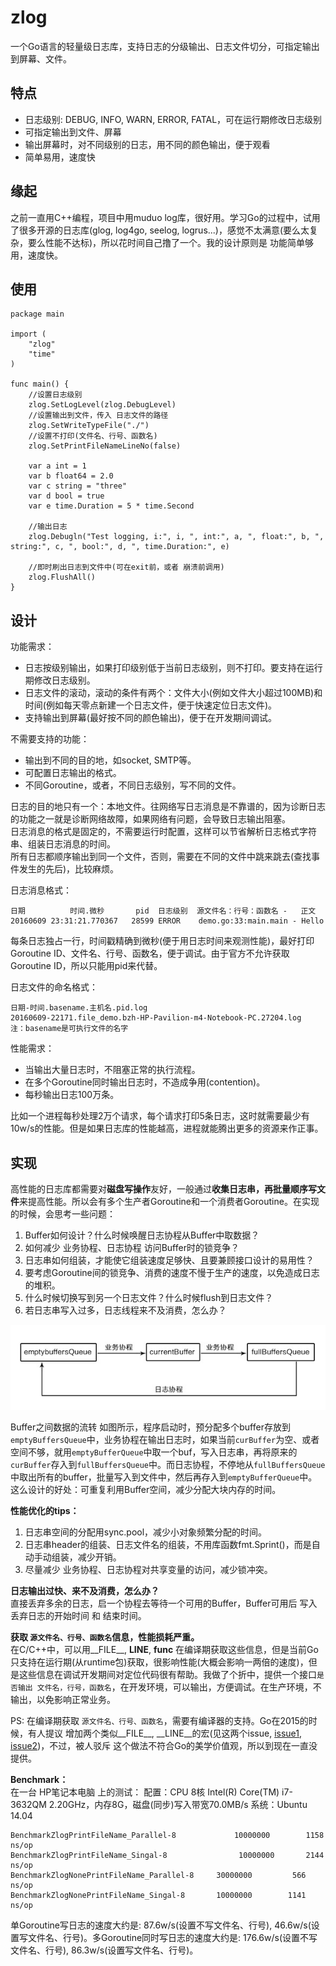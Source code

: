 
# zlog

一个Go语言的轻量级日志库，支持日志的分级输出、日志文件切分，可指定输出到屏幕、文件。

## 特点

- 日志级别: DEBUG, INFO, WARN, ERROR, FATAL，可在运行期修改日志级别
- 可指定输出到文件、屏幕
- 输出屏幕时，对不同级别的日志，用不同的颜色输出，便于观看
- 简单易用，速度快

## 缘起

之前一直用C++编程，项目中用muduo log库，很好用。学习Go的过程中，试用了很多开源的日志库(glog, log4go, seelog, logrus...)，感觉不太满意(要么太复杂，要么性能不达标)，所以花时间自己撸了一个。我的设计原则是 功能简单够用，速度快。

## 使用

	package main

	import (
		"zlog"
		"time"
	)

	func main() {
		//设置日志级别
		zlog.SetLogLevel(zlog.DebugLevel)
		//设置输出到文件，传入 日志文件的路径
		zlog.SetWriteTypeFile("./")
		//设置不打印(文件名、行号、函数名)
		zlog.SetPrintFileNameLineNo(false)

		var a int = 1
		var b float64 = 2.0
		var c string = "three"
		var d bool = true
		var e time.Duration = 5 * time.Second

		//输出日志
		zlog.Debugln("Test logging, i:", i, ", int:", a, ", float:", b, ", string:", c, ", bool:", d, ", time.Duration:", e)

		//即时刷出日志到文件中(可在exit前，或者 崩溃前调用)
		zlog.FlushAll()
	}

## 设计

功能需求：

- 日志按级别输出，如果打印级别低于当前日志级别，则不打印。要支持在运行期修改日志级别。
- 日志文件的滚动，滚动的条件有两个：文件大小(例如文件大小超过100MB)和时间(例如每天零点新建一个日志文件，便于快速定位日志文件)。
- 支持输出到屏幕(最好按不同的颜色输出)，便于在开发期间调试。

不需要支持的功能：

- 输出到不同的目的地，如socket, SMTP等。
- 可配置日志输出的格式。
- 不同Goroutine，或者，不同日志级别，写不同的文件。

日志的目的地只有一个：本地文件。往网络写日志消息是不靠谱的，因为诊断日志的功能之一就是诊断网络故障，如果网络有问题，会导致日志输出阻塞。  
日志消息的格式是固定的，不需要运行时配置，这样可以节省解析日志格式字符串、组装日志消息的时间。  
所有日志都顺序输出到同一个文件，否则，需要在不同的文件中跳来跳去(查找事件发生的先后)，比较麻烦。  

日志消息格式：  

    日期  	    时间.微秒   	pid  日志级别  源文件名：行号：函数名 -   正文
    20160609 23:31:21.770367   28599 ERROR    demo.go:33:main.main - Hello

每条日志独占一行，时间戳精确到微秒(便于用日志时间来观测性能)，最好打印Goroutine ID、文件名、行号、函数名，便于调试。由于官方不允许获取Goroutine ID，所以只能用pid来代替。

日志文件的命名格式：  

    日期-时间.basename.主机名.pid.log
    20160609-22171.file_demo.bzh-HP-Pavilion-m4-Notebook-PC.27204.log
    注：basename是可执行文件的名字

性能需求：

- 当输出大量日志时，不阻塞正常的执行流程。
- 在多个Goroutine同时输出日志时，不造成争用(contention)。
- 每秒输出日志100万条。

比如一个进程每秒处理2万个请求，每个请求打印5条日志，这时就需要最少有10w/s的性能。但是如果日志库的性能越高，进程就能腾出更多的资源来作正事。

## 实现

高性能的日志库都需要对**磁盘写操作**友好，一般通过**收集日志串，再批量顺序写文件**来提高性能。所以会有多个生产者Goroutine和一个消费者Goroutine。在实现的时候，会思考一些问题：

1. Buffer如何设计？什么时候唤醒日志协程从Buffer中取数据？
2. 如何减少 业务协程、日志协程 访问Buffer时的锁竞争？
3. 日志串如何组装，才能使它组装速度足够快、且要兼顾接口设计的易用性？
4. 要考虑Goroutine间的锁竞争、消费的速度不慢于生产的速度，以免造成日志的堆积。
5. 什么时候切换写到另一个日志文件？什么时候flush到日志文件？
6. 若日志串写入过多，日志线程来不及消费，怎么办？

![buffer](./buffer.jpg)

Buffer之间数据的流转 如图所示，程序启动时，预分配多个buffer存放到`emptyBuffersQueue`中，业务协程在输出日志时，如果当前`curBuffer`为空、或者空间不够，就用`emptyBufferQueue`中取一个buf，写入日志串，再将原来的`curBuffer`存入到`fullBuffersQueue`中。而日志协程，不停地从`fullBuffersQueue`中取出所有的buffer，批量写入到文件中，然后再存入到`emptyBufferQueue`中。  
这么设计的好处：可重复利用Buffer空间，减少分配大块内存的时间。  

**性能优化的tips：**

1. 日志串空间的分配用sync.pool，减少小对象频繁分配的时间。
2. 日志串header的组装、日志文件名的组装，不用库函数fmt.Sprint()，而是自动手动组装，减少开销。
3. 尽量减少 业务协程、日志协程对共享变量的访问，减少锁冲突。

**日志输出过快、来不及消费，怎么办？**  
直接丢弃多余的日志，启一个协程去等待一个可用的Buffer，Buffer可用后 写入 丢弃日志的开始时间 和 结束时间。  

**获取 `源文件名、行号、函数名`信息，性能损耗严重。**  
在C/C++中，可以用__FILE__, __LINE__, __func__ 在编译期获取这些信息，但是当前Go只支持在运行期(从runtime包)获取，很影响性能(大概会影响一两倍的速度)，但是这些信息在调试开发期间对定位代码很有帮助。我做了个折中，提供一个接口`是否输出 文件名，行号，函数名`，在开发环境，可以输出，方便调试。在生产环境，不输出，以免影响正常业务。  

PS: 在编译期获取 `源文件名、行号、函数名`，需要有编译器的支持。Go在2015的时候，有人提议 增加两个类似__FILE__, __LINE__的宏(见这两个issue, [issue1](https://github.com/Sirupsen/logrus/issues/63), [issue2](https://github.com/golang/go/issues/12876))，不过，被人驳斥 这个做法不符合Go的美学价值观，所以到现在一直没提供。  

**Benchmark：**  
在一台   HP笔记本电脑 上的测试：
配置：CPU 8核 Intel(R) Core(TM) i7-3632QM 2.20GHz，内存8G，磁盘(同步)写入带宽70.0MB/s
系统：Ubuntu 14.04

    BenchmarkZlogPrintFileName_Parallel-8    	      10000000	      1158 ns/op
    BenchmarkZlogPrintFileName_Singal-8                10000000	      2144 ns/op
    BenchmarkZlogNonePrintFileName_Parallel-8	  30000000	       566 ns/op
    BenchmarkZlogNonePrintFileName_Singal-8  	  10000000	      1141 ns/op

单Goroutine写日志的速度大约是: 87.6w/s(设置不写文件名、行号), 46.6w/s(设置写文件名、行号)。多Goroutine同时写日志的速度大约是: 176.6w/s(设置不写文件名、行号), 86.3w/s(设置写文件名、行号)。




